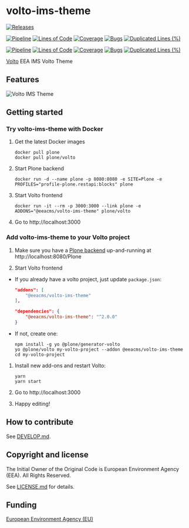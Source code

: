 # volto-ims-theme
[![Releases](https://img.shields.io/github/v/release/eea/volto-ims-theme)](https://github.com/eea/volto-ims-theme/releases)

[![Pipeline](https://ci.eionet.europa.eu/buildStatus/icon?job=volto-addons%2Fvolto-ims-theme%2Fmaster&subject=master)](https://ci.eionet.europa.eu/view/Github/job/volto-addons/job/volto-ims-theme/job/master/display/redirect)
[![Lines of Code](https://sonarqube.eea.europa.eu/api/project_badges/measure?project=volto-ims-theme-master&metric=ncloc)](https://sonarqube.eea.europa.eu/dashboard?id=volto-ims-theme-master)
[![Coverage](https://sonarqube.eea.europa.eu/api/project_badges/measure?project=volto-ims-theme-master&metric=coverage)](https://sonarqube.eea.europa.eu/dashboard?id=volto-ims-theme-master)
[![Bugs](https://sonarqube.eea.europa.eu/api/project_badges/measure?project=volto-ims-theme-master&metric=bugs)](https://sonarqube.eea.europa.eu/dashboard?id=volto-ims-theme-master)
[![Duplicated Lines (%)](https://sonarqube.eea.europa.eu/api/project_badges/measure?project=volto-ims-theme-master&metric=duplicated_lines_density)](https://sonarqube.eea.europa.eu/dashboard?id=volto-ims-theme-master)

[![Pipeline](https://ci.eionet.europa.eu/buildStatus/icon?job=volto-addons%2Fvolto-ims-theme%2Fdevelop&subject=develop)](https://ci.eionet.europa.eu/view/Github/job/volto-addons/job/volto-ims-theme/job/develop/display/redirect)
[![Lines of Code](https://sonarqube.eea.europa.eu/api/project_badges/measure?project=volto-ims-theme-develop&metric=ncloc)](https://sonarqube.eea.europa.eu/dashboard?id=volto-ims-theme-develop)
[![Coverage](https://sonarqube.eea.europa.eu/api/project_badges/measure?project=volto-ims-theme-develop&metric=coverage)](https://sonarqube.eea.europa.eu/dashboard?id=volto-ims-theme-develop)
[![Bugs](https://sonarqube.eea.europa.eu/api/project_badges/measure?project=volto-ims-theme-develop&metric=bugs)](https://sonarqube.eea.europa.eu/dashboard?id=volto-ims-theme-develop)
[![Duplicated Lines (%)](https://sonarqube.eea.europa.eu/api/project_badges/measure?project=volto-ims-theme-develop&metric=duplicated_lines_density)](https://sonarqube.eea.europa.eu/dashboard?id=volto-ims-theme-develop)


[Volto](https://github.com/plone/volto) EEA IMS Volto Theme

## Features

![Volto IMS Theme](https://raw.githubusercontent.com/eea/volto-ims-theme/docs/docs/volto-ims-theme.png)

## Getting started

### Try volto-ims-theme with Docker

1. Get the latest Docker images

   ```
   docker pull plone
   docker pull plone/volto
   ```

1. Start Plone backend
   ```
   docker run -d --name plone -p 8080:8080 -e SITE=Plone -e PROFILES="profile-plone.restapi:blocks" plone
   ```

1. Start Volto frontend

   ```
   docker run -it --rm -p 3000:3000 --link plone -e ADDONS="@eeacms/volto-ims-theme" plone/volto
   ```

1. Go to http://localhost:3000

### Add volto-ims-theme to your Volto project

1. Make sure you have a [Plone backend](https://plone.org/download) up-and-running at http://localhost:8080/Plone

1. Start Volto frontend

* If you already have a volto project, just update `package.json`:

   ```JSON
   "addons": [
       "@eeacms/volto-ims-theme"
   ],

   "dependencies": {
       "@eeacms/volto-ims-theme": "^2.0.0"
   }
   ```

* If not, create one:

   ```
   npm install -g yo @plone/generator-volto
   yo @plone/volto my-volto-project --addon @eeacms/volto-ims-theme
   cd my-volto-project
   ```

1. Install new add-ons and restart Volto:

   ```
   yarn
   yarn start
   ```

1. Go to http://localhost:3000

1. Happy editing!

## How to contribute

See [DEVELOP.md](https://github.com/eea/volto-ims-theme/blob/master/DEVELOP.md).

## Copyright and license

The Initial Owner of the Original Code is European Environment Agency (EEA).
All Rights Reserved.

See [LICENSE.md](https://github.com/eea/volto-ims-theme/blob/master/LICENSE.md) for details.

## Funding

[European Environment Agency (EU)](http://eea.europa.eu)
